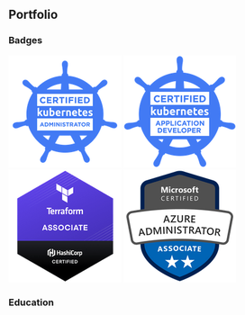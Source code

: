 ## Portfolio

### Badges
<img src="images/cka.png?raw=true"/>   <img src="images/ckad.png?raw=true"/>  <img src="images/terraform.png?raw=true"/>  <img src="images/azure-administrator-associate.png?raw=true"/>
### Education
